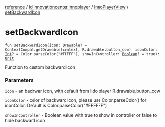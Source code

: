 [reference](../../index.md) / [id.innovationcenter.innoplayer](../index.md) / [InnoPlayerView](index.md) / [setBackwardIcon](./set-backward-icon.md)

# setBackwardIcon

`fun setBackwardIcon(icon: `[`Drawable`](https://developer.android.com/reference/android/graphics/drawable/Drawable.html)`? = ContextCompat.getDrawable(context, R.drawable.button_ccw), iconColor: `[`Int`](https://kotlinlang.org/api/latest/jvm/stdlib/kotlin/-int/index.html)`? = Color.parseColor("#FFFFF"), showInController: `[`Boolean`](https://kotlinlang.org/api/latest/jvm/stdlib/kotlin/-boolean/index.html)`? = true): `[`Unit`](https://kotlinlang.org/api/latest/jvm/stdlib/kotlin/-unit/index.html)

Function to custom backward icon

### Parameters

`icon` - an backwar icon, with default from lido player R.drawable.button_ccw

`iconColor` - color of backward icon, please use Color.parseColor() for iconColor. Default is Color.parseColor("#FFFFFF")

`showInController` - Boolean value with true to show in controller or false to hide backward icon